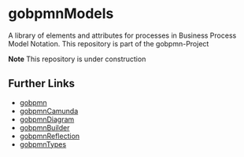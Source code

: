 # gobpmnModels

A library of elements and attributes for processes in Business Process Model Notation. This repository is part of the gobpmn-Project

**Note**
This repository is under construction

## Further Links

+ [gobpmn](https://github.com/deemount/gobpmn)
+ [gobpmnCamunda](https://github.com/deemount/gobpmnCamunda)
+ [gobpmnDiagram](https://github.com/deemount/gobpmnDiagram)
+ [gobpmnBuilder](https://github.com/deemount/gobpmnBuilder)
+ [gobpmnReflection](https://github.com/deemount/gobpmnReflection)
+ [gobpmnTypes](https://github.com/deemount/gobpmnTypes)
